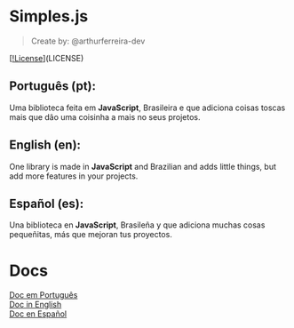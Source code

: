 # Simples.js
> Create by: @arthurferreira-dev

[[!License](https://img.shields.io/badge/any_text-you_like-blue)](LICENSE)

## Português (pt):

Uma biblioteca feita em **JavaScript**, Brasileira e que adiciona coisas toscas mais que dão uma coisinha a mais no seus projetos.

## English (en):

One library is made in **JavaScript** and Brazilian and adds little things, but add more features in your projects.

## Español (es):

Una biblioteca en **JavaScript**, Brasileña y que adiciona muchas cosas pequeñitas, más que mejoran tus proyectos.

# Docs

[Doc em Português](docs/doc-pt.md) <br>
[Doc in English](docs/doc-en.md) <br>
[Doc en Español](docs/doc-es.md)